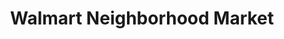 ---
title: "Walmart Neighborhood Market"
url: /stafford/walmart-neighborhood-market/
shop: supermarket
---